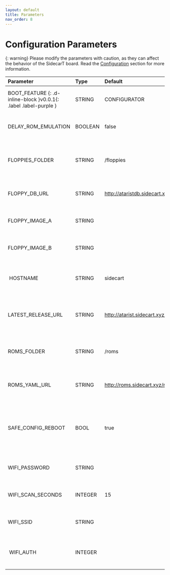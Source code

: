 ```yaml
---
layout: default
title: Parameters
nav_order: 8
---
```


# Configuration Parameters

{: warning}
Please modify the parameters with caution, as they can affect the behavior of the SidecarT board. Read the [Configuration](/configuration) section for more information.

| Parameter  | Type      | Default | Description                               |
|:-----------|:----------|:--------|:------------------------------------------|
| BOOT_FEATURE {: .d-inline-block }v0.0.1{: .label .label-purple }| STRING     | CONFIGURATOR | Firmware mode to start after SidecarT reboot   |
| DELAY_ROM_EMULATION | BOOLEAN     | false | Enable or disable Delay/Ripper mode   |
| FLOPPIES_FOLDER | STRING     | /floppies | The folder where the SidecarT will find the Floppy images   |
| FLOPPY_DB_URL | STRING | http://ataristdb.sidecart.xyz | The URL of the Atari ST floppy database |
| FLOPPY_IMAGE_A | STRING     |  | File with the floppy image to emulate in drive A   |
| FLOPPY_IMAGE_B | STRING     |  | File with the floppy image to emulate in drive B   |
| HOSTNAME | STRING | sidecart | The hostname of the SidecarT in the TCP/IP network |
| LATEST_RELEASE_URL | STRING |http://atarist.sidecart.xyz/version.txt | The URL of the file with the latest SidecarT release version |
| ROMS_FOLDER | STRING | /roms | The folder where the SidecarT will find the ROM images |
| ROMS_YAML_URL | STRING | http://roms.sidecart.xyz/roms.json | The URL of the JSON file with the ROMs information |
| SAFE_CONFIG_REBOOT | BOOL | true | If true, the SidecarT will reboot after a computer power cycle, otherwise it will reboot immediately |
| WIFI_PASSWORD | STRING |  | The password of the WiFi network to connect to |
| WIFI_SCAN_SECONDS | INTEGER | 15 | The number of seconds to scan for WiFi networks |
| WIFI_SSID | STRING |  | The SSID of the WiFi network to connect to |
| WIFI_AUTH | INTEGER |  | The authentication type of the WiFi network to connect to |

